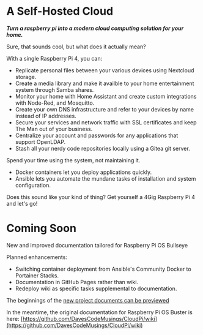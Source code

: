 # A Self-Hosted Cloud

**_Turn a raspberry pi into a modern cloud computing solution for your home._**

Sure, that sounds cool, but what does it actually mean?

With a single Raspberry Pi 4, you can:
* Replicate personal files between your various devices using Nextcloud storage.
* Create a media library and make it availble to your home entertainment system through Samba shares.
* Monitor your home with Home Assistant and create custom integrations with Node-Red, and Mosquitto.
* Create your own DNS infrastructure and refer to your devices by name instead of IP addresses.
* Secure your services and network traffic with SSL certificates and keep The Man out of your business.
* Centralize your account and passwords for any applications that support OpenLDAP.
* Stash all your nerdy code repositories locally using a Gitea git server.

Spend your time using the system, not maintaining it.
* Docker containers let you deploy applications quickly.
* Ansible lets you automate the mundane tasks of installation and system configuration.

Does this sound like your kind of thing? Get yourself a 4Gig Raspberry Pi 4 and let's go!

# Coming Soon
New and improved documentation tailored for Raspberry Pi OS Bullseye

Planned enhancements:
* Switching container deployment from Ansible's Community Docker to Portainer Stacks.
* Documentation in GitHub Pages rather than wiki.
* Redeploy wiki as specific tasks supplemental to documentation.

The beginnings of the [new project documents can be previewed](motivation.md)

In the meantime, the original documentation for Raspberry Pi OS Buster is here: [https://github.com/DavesCodeMusings/CloudPi/wiki](https://github.com/DavesCodeMusings/CloudPi/wiki)
